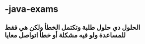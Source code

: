 # -java-exams
## الحلول دي حلول طلبة وتكتمل الخطأ ولكن هي فقط للمساعدة ولو فيه مشكلة أو خطأ اتواصل معايا 